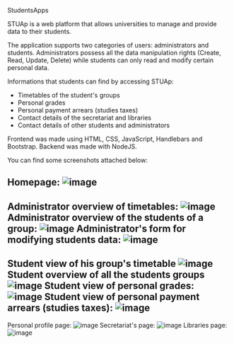 StudentsApps

STUAp is a web platform that allows universities to manage and provide data to their students.

The application supports two categories of users: administrators and students.
Administrators possess all the data manipulation rights (Create, Read, Update, Delete) while students can only read and modify certain personal data.

Informations that students can find by accessing STUAp:
- Timetables of the student's groups
- Personal grades
- Personal payment arrears (studies taxes)
- Contact details of the secretariat and libraries
- Contact details of other students and administrators

Frontend was made using HTML, CSS, JavaScript, Handlebars and Bootstrap.
Backend was made with NodeJS.

You can find some screenshots attached below:

Homepage:
![image](https://user-images.githubusercontent.com/101760974/208990307-4b001479-d3e1-4ce1-b017-b971bc8e164d.png)
-----------------------------------------------------------------------------------------------------------------------------------------------------------
Administrator overview of timetables:
![image](https://user-images.githubusercontent.com/101760974/208991049-dd49160e-53b6-4b9b-a7d7-37ce71a57c79.png)
Administrator overview of the students of a group:
![image](https://user-images.githubusercontent.com/101760974/208992482-167acd70-7fc9-48db-a7c5-2cad64988563.png)
Administrator's form for modifying students data:
![image](https://user-images.githubusercontent.com/101760974/208992634-ecbf23fc-4738-4073-9773-bd9aab185fab.png)
-----------------------------------------------------------------------------------------------------------------------------------------------------------
Student view of his group's timetable
![image](https://user-images.githubusercontent.com/101760974/208993651-5dd1c089-4f25-4ab0-aee6-9fd865fbf2b0.png)
Student overview of all the students groups
![image](https://user-images.githubusercontent.com/101760974/208993721-3e463f46-1545-4e89-8297-6321b1be6396.png)
Student view of personal grades:
![image](https://user-images.githubusercontent.com/101760974/208993776-b6a9ff9c-b81d-462a-a316-152909332c76.png)
Student view of personal payment arrears (studies taxes):
![image](https://user-images.githubusercontent.com/101760974/208993878-abae446a-0e53-4f3e-b01a-47474bc81e75.png)
-----------------------------------------------------------------------------------------------------------------------------------------------------------
Personal profile page:
![image](https://user-images.githubusercontent.com/101760974/208993368-0a40160b-6858-4f99-a1a7-0a94210010ef.png)
Secretariat's page:
![image](https://user-images.githubusercontent.com/101760974/208993980-3c43ab86-799d-4675-896f-9fea2ca4a5bc.png)
Libraries page:
![image](https://user-images.githubusercontent.com/101760974/208994022-70b49be9-3218-4b4f-ac80-a99778532719.png)


